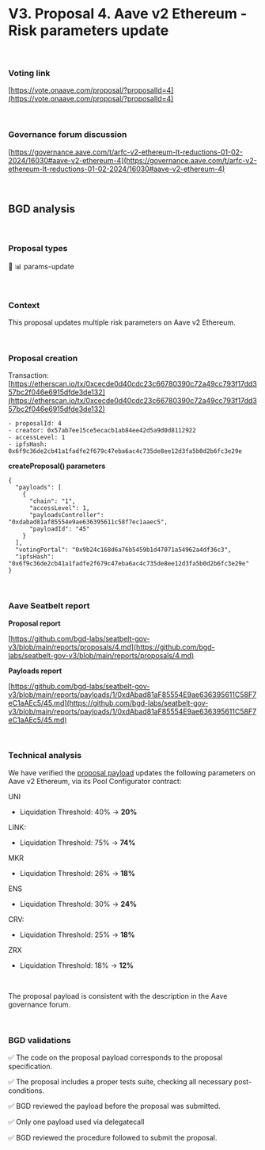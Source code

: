 # V3. Proposal 4. Aave v2 Ethereum - Risk parameters update

<br>

### Voting link

[https://vote.onaave.com/proposal/?proposalId=4](https://vote.onaave.com/proposal/?proposalId=4)

<br>

### Governance forum discussion

[https://governance.aave.com/t/arfc-v2-ethereum-lt-reductions-01-02-2024/16030#aave-v2-ethereum-4](https://governance.aave.com/t/arfc-v2-ethereum-lt-reductions-01-02-2024/16030#aave-v2-ethereum-4)

<br>

## BGD analysis

<br>

### Proposal types

:wrench: :bar_chart: params-update

<br>

### Context

This proposal updates multiple risk parameters on Aave v2 Ethereum.

<br>

### Proposal creation

Transaction: [https://etherscan.io/tx/0xcecde0d40cdc23c66780390c72a49cc793f17dd357bc2f046e6915dfde3de132](https://etherscan.io/tx/0xcecde0d40cdc23c66780390c72a49cc793f17dd357bc2f046e6915dfde3de132)


```
- proposalId: 4
- creator: 0x57ab7ee15ce5ecacb1ab84ee42d5a9d0d8112922
- accessLevel: 1
- ipfsHash: 0x6f9c36de2cb41a1fadfe2f679c47eba6ac4c735de8ee12d3fa5b0d2b6fc3e29e
```

**createProposal() parameters**
```
{
  "payloads": [
    {
      "chain": "1",
      "accessLevel": 1,
      "payloadsController": "0xdabad81af85554e9ae636395611c58f7ec1aaec5",
      "payloadId": "45"
    }
  ],
  "votingPortal": "0x9b24c168d6a76b5459b1d47071a54962a4df36c3",
  "ipfsHash": "0x6f9c36de2cb41a1fadfe2f679c47eba6ac4c735de8ee12d3fa5b0d2b6fc3e29e"
}
```

<br>

### Aave Seatbelt report

**Proposal report**

[https://github.com/bgd-labs/seatbelt-gov-v3/blob/main/reports/proposals/4.md](https://github.com/bgd-labs/seatbelt-gov-v3/blob/main/reports/proposals/4.md)

**Payloads report**

[https://github.com/bgd-labs/seatbelt-gov-v3/blob/main/reports/payloads/1/0xdAbad81aF85554E9ae636395611C58F7eC1aAEc5/45.md](https://github.com/bgd-labs/seatbelt-gov-v3/blob/main/reports/payloads/1/0xdAbad81aF85554E9ae636395611C58F7eC1aAEc5/45.md)

<br>

### Technical analysis

We have verified the [proposal payload](https://etherscan.io/address/0xE477a9F7848cF2d40FE42bB47bB1c54D3416b810#code#F1#L13) updates the following parameters on Aave v2 Ethereum, via its Pool Configurator contract:

UNI
- Liquidation Threshold: 40% -> **20%**

LINK:
- Liquidation Threshold: 75% -> **74%**

MKR
- Liquidation Threshold: 26% -> **18%**

ENS
- Liquidation Threshold: 30% -> **24%**

CRV:
- Liquidation Threshold: 25% -> **18%**

ZRX
- Liquidation Threshold: 18% -> **12%**

<br>

The proposal payload is consistent with the description in the Aave governance forum.

<br>

### BGD validations

:white_check_mark: The code on the proposal payload corresponds to the proposal specification.

:white_check_mark: The proposal includes a proper tests suite, checking all necessary post-conditions.

:white_check_mark: BGD reviewed the payload before the proposal was submitted.

:white_check_mark: Only one payload used via delegatecall

:white_check_mark: BGD reviewed the procedure followed to submit the proposal.
